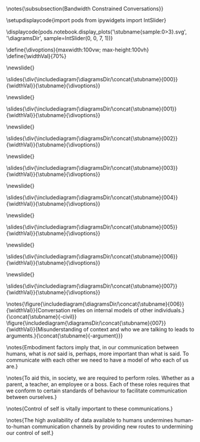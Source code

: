 \notes{\subsubsection{Bandwidth Constrained Conversations}}

\setupdisplaycode{import pods
from ipywidgets import IntSlider}


\displaycode{pods.notebook.display_plots('\stubname{sample:0>3}.svg', 
                            '\diagramsDir',  sample=IntSlider(0, 0, 7, 1))}

\define{\divoptions}{maxwidth:100vw; max-height:100vh}
\define{\widthVal}{70%}

\newslide{}

\slides{\div{\includediagram{\diagramsDir/\concat{\stubname}{000}}{\widthVal}}{\stubname}{\divoptions}}

\newslide{}

\slides{\div{\includediagram{\diagramsDir/\concat{\stubname}{001}}{\widthVal}}{\stubname}{\divoptions}}

\newslide{}

\slides{\div{\includediagram{\diagramsDir/\concat{\stubname}{002}}{\widthVal}}{\stubname}{\divoptions}}

\newslide{}

\slides{\div{\includediagram{\diagramsDir/\concat{\stubname}{003}}{\widthVal}}{\stubname}{\divoptions}}

\newslide{}

\slides{\div{\includediagram{\diagramsDir/\concat{\stubname}{004}}{\widthVal}}{\stubname}{\divoptions}}

\newslide{}

\slides{\div{\includediagram{\diagramsDir/\concat{\stubname}{005}}{\widthVal}}{\stubname}{\divoptions}}

\newslide{}

\slides{\div{\includediagram{\diagramsDir/\concat{\stubname}{006}}{\widthVal}}{\stubname}{\divoptions}}

\newslide{}

\slides{\div{\includediagram{\diagramsDir/\concat{\stubname}{007}}{\widthVal}}{\stubname}{\divoptions}}

\notes{\figure{\includediagram{\diagramsDir/\concat{\stubname}{006}}{\widthVal}}{Conversation relies on internal models of other individuals.}{\concat{\stubname}{-civil}}
\figure{\includediagram{\diagramsDir/\concat{\stubname}{007}}{\widthVal}}{Misunderstanding of context and who we are talking to leads to arguments.}{\concat{\stubname}{-argument}}}

\notes{Embodiment factors imply that, in our communication between humans, what is *not* said is, perhaps, more important than what is said. To communicate with each other we need to have a model of who each of us are.} 

\notes{To aid this, in society, we are required to perform roles. Whether as a parent, a teacher, an employee or a boss. Each of these roles requires that we conform to certain standards of behaviour to facilitate communication between ourselves.}

\notes{Control of self is vitally important to these communications.}

\notes{The high availability of data available to humans undermines human-to-human communication channels by providing new routes to undermining our control of self.}
